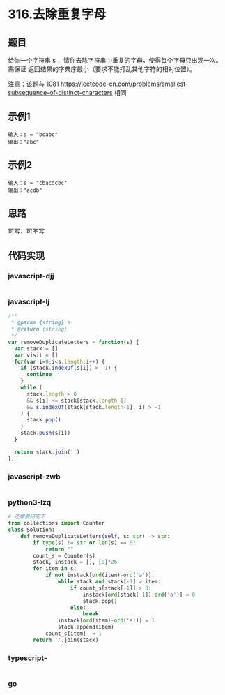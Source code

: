 # 316.去除重复字母

## 题目
给你一个字符串 s ，请你去除字符串中重复的字母，使得每个字母只出现一次。需保证 返回结果的字典序最小（要求不能打乱其他字符的相对位置）。

注意：该题与 1081 https://leetcode-cn.com/problems/smallest-subsequence-of-distinct-characters 相同

## 示例1
```
输入：s = "bcabc"
输出："abc"
```

## 示例2
```
输入：s = "cbacdcbc"
输出："acdb"
```

## 思路
可写，可不写

## 代码实现

### javascript-djj
```javascript
```

### javascript-lj
```javascript
/**
 * @param {string} s
 * @return {string}
 */
var removeDuplicateLetters = function(s) {
  var stack = []
  var visit = []
  for(var i=0;i<s.length;i++) {
    if (stack.indexOf(s[i]) > -1) {
      continue
    }
    while (
      stack.length > 0
      && s[i] <= stack[stack.length-1]
      && s.indexOf(stack[stack.length-1], i) > -1
    ) {
      stack.pop()
    }
    stack.push(s[i])
  }

  return stack.join('')
};
```

### javascript-zwb
```javascript
```

### python3-lzq
```python
# 还需要研究下
from collections import Counter
class Solution:
    def removeDuplicateLetters(self, s: str) -> str:
        if type(s) != str or len(s) == 0:
            return ""
        count_s = Counter(s)
        stack, instack = [], [0]*26
        for item in s:
            if not instack[ord(item)-ord('a')]:
                while stack and stack[-1] > item:
                    if count_s[stack[-1]] > 0:
                        instack[ord(stack[-1])-ord('a')] = 0
                        stack.pop()
                    else:
                        break
                instack[ord(item)-ord('a')] = 1
                stack.append(item)
            count_s[item] -= 1
        return ''.join(stack)
```


### typescript-
```typescript
```
### go
```go
```